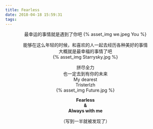 ```yaml
---
title: Fearless
date: 2018-04-18 15:59:31
tags:
---
```


<center> 
最幸运的事情就是遇到了你吧   
{% asset_img we.jpeg You %} 
     
能够在这么年轻的时候，和喜欢的人一起去经历各种美好的事情    
大概就是最幸福的事情了吧      
{% asset_img Starrysky.jpg  %}  
   
拼尽全力    
也一定去到有你的未来   
My dearest   
Tristerlzh   
{% asset_img Future.jpg  %}   

**Fearless**     
**&**     
**Always with me**   

（写到一半就被发现了）
</center>
